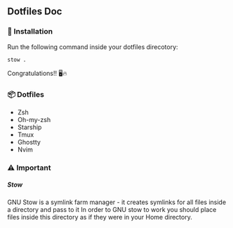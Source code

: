 ## Dotfiles Doc

### 🔧 Installation 
Run the following command inside your dotfiles direcotory:
```shell
stow . 

```
Congratulations!! 🖥️🔥

### 📦 Dotfiles 
- Zsh
- Oh-my-zsh
- Starship
- Tmux
- Ghostty
- Nvim

### ⚠️ Important

##### Stow 
GNU Stow is a symlink farm manager - it creates symlinks for all files inside a directory and pass to it
In order to GNU stow to work you should place files inside this directory as if they were in your Home directory.

